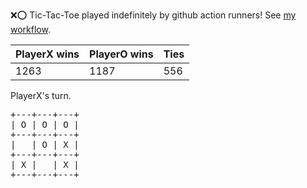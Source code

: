 :x::o: Tic-Tac-Toe played indefinitely by github action runners! See [my workflow](.github/workflows/play.yaml).

|PlayerX wins|PlayerO wins|Ties|
|-|-|-|
|1263|1187|556|

PlayerX's turn.

<pre>
+---+---+---+
| O | O | O |
+---+---+---+
|   | O | X |
+---+---+---+
| X |   | X |
+---+---+---+
</pre>